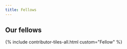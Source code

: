```yaml
---
title: Fellows
---
```


## Our fellows

{% include contributor-tiles-all.html custom="Fellow" %}